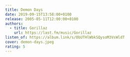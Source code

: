 ```yaml
---
title: Demon Days
date: 2019-09-15T13:58:00+0100
release: 2005-05-11T12:00:00+0100
authors:
  - title: Gorillaz
    url: https://last.fm/music/Gorillaz
listen_of: https://album.link/s/0bUTHlWbkSQysoM3VsWldT
cover: demon-days.jpeg
rating: 5
---
```

